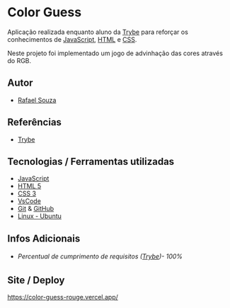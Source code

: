 # Color Guess

Aplicação realizada enquanto aluno da [Trybe](https://www.betrybe.com/) para reforçar os conhecimentos de [JavaScript](https://www.javascript.com/), [HTML](https://html.com/) e [CSS](https://www.w3.org/Style/CSS/Overview.en.html).

Neste projeto foi implementado um jogo de advinhação das cores através do RGB.

## Autor

- [Rafael Souza](https://github.com/Rafael-Souza-97)

## Referências

 - [Trybe](https://www.betrybe.com/)

## Tecnologias / Ferramentas utilizadas

- [JavaScript](https://www.javascript.com/)
- [HTML 5](https://html.com/)
- [CSS 3](https://www.w3.org/Style/CSS/Overview.en.html)
- [VsCode](https://code.visualstudio.com/)
- [Git](https://git-scm.com/) & [GitHub](https://github.com/)
- [Linux - Ubuntu](https://ubuntu.com/)

## Infos Adicionais

- ###### Percentual de cumprimento de requisitos ([Trybe](https://www.betrybe.com/))- 100%

## Site / Deploy

https://color-guess-rouge.vercel.app/
